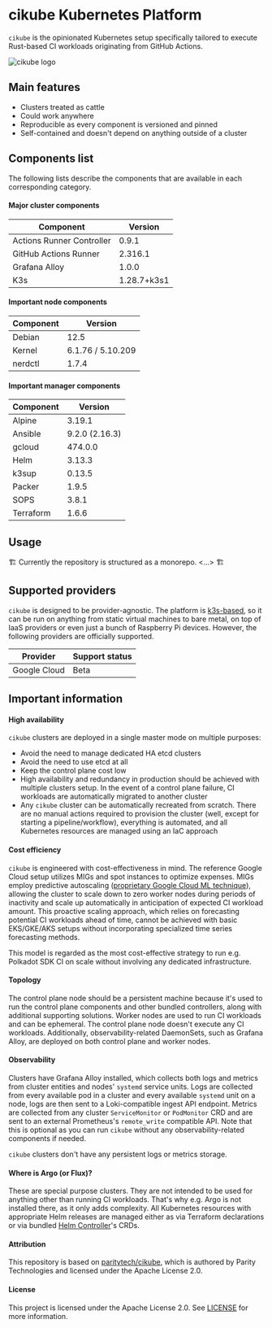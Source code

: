 # cikube Kubernetes Platform

`cikube` is the opinionated Kubernetes setup specifically tailored to execute Rust-based CI workloads originating from GitHub Actions.

![cikube logo](https://i.imgur.com/eWPaXxc.png)

## Main features

* Clusters treated as cattle
* Could work anywhere
* Reproducible as every component is versioned and pinned
* Self-contained and doesn't depend on anything outside of a cluster

## Components list

The following lists describe the components that are available in each corresponding category.

#### Major cluster components

| Component | Version |
|---|---|
| Actions Runner Controller | 0.9.1 |
| GitHub Actions Runner | 2.316.1 |
| Grafana Alloy | 1.0.0 |
| K3s | 1.28.7+k3s1 |

#### Important node components

| Component | Version |
|---|---|
| Debian | 12.5 |
| Kernel | 6.1.76 / 5.10.209 |
| nerdctl | 1.7.4 |

#### Important manager components

| Component | Version |
|---|---|
| Alpine | 3.19.1 |
| Ansible | 9.2.0 (2.16.3) |
| gcloud | 474.0.0 |
| Helm | 3.13.3 |
| k3sup | 0.13.5 |
| Packer | 1.9.5 |
| SOPS | 3.8.1 |
| Terraform | 1.6.6 |

## Usage

🏗️
Currently the repository is structured as a monorepo. <...>
🏗️

## Supported providers

`cikube` is designed to be provider-agnostic. The platform is [k3s-based](https://k3s.io), so it can be run on anything from static virtual machines to bare metal, on top of IaaS providers or even just a bunch of Raspberry Pi devices. However, the following providers are officially supported.

| Provider | Support status |
|---|---|
| Google Cloud | Beta |

## Important information

#### High availability

`cikube` clusters are deployed in a single master mode on multiple purposes:
* Avoid the need to manage dedicated HA etcd clusters
* Avoid the need to use etcd at all
* Keep the control plane cost low
* High availability and redundancy in production should be achieved with multiple clusters setup. In the event of a control plane failure, CI workloads are automatically migrated to another cluster
* Any `cikube` cluster can be automatically recreated from scratch. There are no manual actions required to provision the cluster (well, except for starting a pipeline/workflow), everything is automated, and all Kubernetes resources are managed using an IaC approach

#### Cost efficiency

`cikube` is engineered with cost-effectiveness in mind. The reference Google Cloud setup utilizes MIGs and spot instances to optimize expenses. MIGs employ predictive autoscaling ([proprietary Google Cloud ML technique](https://cloud.google.com/compute/docs/autoscaler/predictive-autoscaling)), allowing the cluster to scale down to zero worker nodes during periods of inactivity and scale up automatically in anticipation of expected CI workload amount. This proactive scaling approach, which relies on forecasting potential CI workloads ahead of time, cannot be achieved with basic EKS/GKE/AKS setups without incorporating specialized time series forecasting methods.

This model is regarded as the most cost-effective strategy to run e.g. Polkadot SDK CI on scale without involving any dedicated infrastructure.

#### Topology

The control plane node should be a persistent machine because it's used to run the control plane components and other bundled controllers, along with additional supporting solutions. Worker nodes are used to run CI workloads and can be ephemeral. The control plane node doesn't execute any CI workloads. Additionally, observability-related DaemonSets, such as Grafana Alloy, are deployed on both control plane and worker nodes.

#### Observability

Clusters have Grafana Alloy installed, which collects both logs and metrics from cluster entities and nodes' `systemd` service units. Logs are collected from every available pod in a cluster and every available `systemd` unit on a node, logs are then sent to a Loki-compatible ingest API endpoint. Metrics are collected from any cluster `ServiceMonitor` or `PodMonitor` CRD and are sent to an external Prometheus's `remote_write` compatible API. Note that this is optional as you can run `cikube` without any observability-related components if needed.

`cikube` clusters don't have any persistent logs or metrics storage.

#### Where is Argo (or Flux)?

These are special purpose clusters. They are not intended to be used for anything other than running CI workloads. That's why e.g. Argo is not installed there, as it only adds complexity. All Kubernetes resources with appropriate Helm releases are managed either as via Terraform declarations or via bundled [Helm Controller](https://github.com/k3s-io/helm-controller)'s CRDs.

#### Attribution

This repository is based on [paritytech/cikube](https://github.com/paritytech/cikube), which is authored by Parity Technologies and licensed under the Apache License 2.0.

#### License

This project is licensed under the Apache License 2.0. See [LICENSE](LICENSE) for more information.
